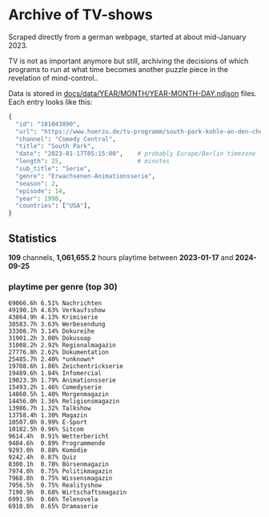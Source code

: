 # Archive of TV-shows

Scraped directly from a german webpage, started at about mid-January 2023.

TV is not as important anymore but still, archiving the decisions of which programs to run at what time
becomes another puzzle piece in the revelation of mind-control.. 

Data is stored in [docs/data/YEAR/MONTH/YEAR-MONTH-DAY.ndjson](docs/data/) files. 
Each entry looks like this:

```python
{
  "id": "181043890", 
  "url": "https://www.hoerzu.de/tv-programm/south-park-kohle-an-den-chefkoch/bid_181043890/", 
  "channel": "Comedy Central", 
  "title": "South Park", 
  "date": "2023-01-17T05:15:00",    # probably Europe/Berlin timezone 
  "length": 25,                     # minutes 
  "sub_title": "Serie", 
  "genre": "Erwachsenen-Animationsserie", 
  "season": 2, 
  "episode": 14, 
  "year": 1998, 
  "countries": ["USA"],
}
```

## Statistics

**109** channels, **1,061,655.2** hours playtime between **2023-01-17** and **2024-09-25**


### playtime per genre (top 30)

    69066.6h 6.51% Nachrichten
    49190.1h 4.63% Verkaufsshow
    43864.9h 4.13% Krimiserie
    38583.7h 3.63% Werbesendung
    33308.7h 3.14% Dokureihe
    31901.2h 3.00% Dokusoap
    31008.2h 2.92% Regionalmagazin
    27776.8h 2.62% Dokumentation
    25485.7h 2.40% *unknown*
    19708.6h 1.86% Zeichentrickserie
    19489.6h 1.84% Infomercial
    19023.3h 1.79% Animationsserie
    15493.2h 1.46% Comedyserie
    14860.5h 1.40% Morgenmagazin
    14456.0h 1.36% Religionsmagazin
    13986.7h 1.32% Talkshow
    13758.4h 1.30% Magazin
    10507.0h 0.99% E-Sport
    10182.5h 0.96% Sitcom
    9614.4h  0.91% Wetterbericht
    9484.6h  0.89% Programmende
    9293.0h  0.88% Komödie
    9242.4h  0.87% Quiz
    8300.1h  0.78% Börsenmagazin
    7974.0h  0.75% Politikmagazin
    7968.8h  0.75% Wissensmagazin
    7956.5h  0.75% Realityshow
    7190.9h  0.68% Wirtschaftsmagazin
    6991.9h  0.66% Telenovela
    6910.0h  0.65% Dramaserie
